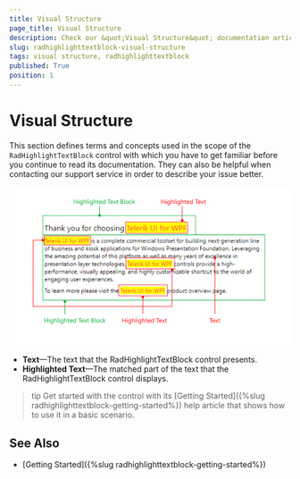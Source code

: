 ```yaml
---
title: Visual Structure
page_title: Visual Structure
description: Check our &quot;Visual Structure&quot; documentation article for the RadHighlightTextBlock control.
slug: radhighlighttextblock-visual-structure
tags: visual structure, radhighlighttextblock
published: True
position: 1
---
```


# Visual Structure

This section defines terms and concepts used in the scope of the `RadHighlightTextBlock` control with which you have to get familiar before you continue to read its documentation. They can also be helpful when contacting our support service in order to describe your issue better.

![{{ site.framework_name }} RadHighlightTextBlock Visual Structure](images/radhighlighttextblock-visual-structure-0.png)

* __Text__&mdash;The text that the RadHighlightTextBlock control presents.
* __Highlighted Text__&mdash;The matched part of the text that the RadHighlightTextBlock control displays.

>tip Get started with the control with its [Getting Started]({%slug radhighlighttextblock-getting-started%}) help article that shows how to use it in a basic scenario.

## See Also
* [Getting Started]({%slug radhighlighttextblock-getting-started%})